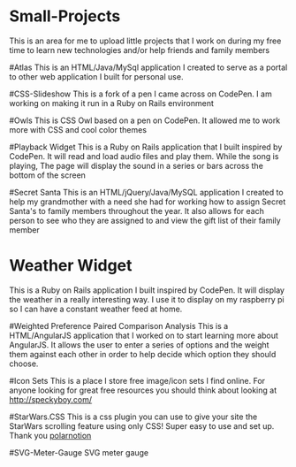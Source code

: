 # Small-Projects
This is an area for me to upload little projects that I work on during my free time to learn new technologies and/or help friends and family members

#Atlas
This is an HTML/Java/MySql application I created to serve as a portal to other web application I built for personal use.

#CSS-Slideshow 
This is a fork of a pen I came across on CodePen. I am working on making it run in a Ruby on Rails environment

#Owls
This is CSS Owl based on a pen on CodePen. It allowed me to work more with CSS and cool color themes

#Playback Widget
This is a Ruby on Rails application that I built inspired by CodePen. It will read and load audio files and play them. While the
song is playing, The page will display the sound in a series or bars across the bottom of the screen

#Secret Santa
This is an HTML/jQuery/Java/MySQL application I created to help my grandmother with a need she had for working how to assign Secret Santa's
to family members throughout the year. It also allows for each person to see who they are assigned to and view the gift list of their family member

# Weather Widget
This is a Ruby on Rails application I built inspired by CodePen. It will display the weather in a really interesting way. I use it to display
on my raspberry pi so I can have a constant weather feed at home.

#Weighted Preference Paired Comparison Analysis
This is a HTML/AngularJS application that I worked on to start learning more about AngularJS. It allows the user to enter a series of options
and the weight them against each other in order to help decide which option they should choose.

#Icon Sets
This is a place I store free image/icon sets I find online. For anyone looking for great free resources you should think about looking at http://speckyboy.com/

#StarWars.CSS
This is a css plugin you can use to give your site the StarWars scrolling feature using only CSS! Super easy to use and set up. Thank you [polarnotion](https://polarnotion.github.io/starwarsintro/)

#SVG-Meter-Gauge
SVG meter gauge